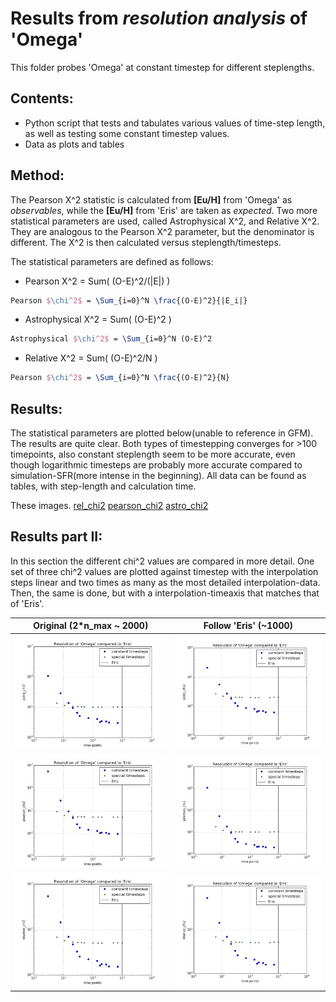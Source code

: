 Results from _resolution analysis_ of 'Omega'
=======================================================

This folder probes 'Omega' at constant timestep for different steplengths.

Contents:
----------
- Python script that tests and tabulates various values of time-step length, as well as testing some constant timestep values.
- Data as plots and tables

Method:
--------
The Pearson X^2 statistic is calculated from **[Eu/H]** from 'Omega' as _observables_, while the **[Eu/H]** from 'Eris' are taken as _expected_. Two more statistical parameters are used, called Astrophysical X^2, and Relative X^2. They are analogous to the Pearson X^2 parameter, but the denominator is different.
The X^2 is then calculated versus steplength/timesteps.

The statistical parameters are defined as follows:
 - Pearson X^2 = Sum( (O-E)^2/(|E|) )
 ``` LaTeX
 Pearson $\chi^2$ = \Sum_{i=0}^N \frac{(O-E)^2}{|E_i|}
 ```
 - Astrophysical X^2 = Sum( (O-E)^2 )
 ``` LaTeX
 Astrophysical $\chi^2$ = \Sum_{i=0}^N (O-E)^2
 ```
  - Relative X^2 = Sum( (O-E)^2/N )
 ``` LaTeX
 Pearson $\chi^2$ = \Sum_{i=0}^N \frac{(O-E)^2}{N}
 ```
 
Results:
---------
The statistical parameters are plotted below(unable to reference in GFM). The results are quite clear. Both types of timestepping converges for >100 timepoints, also constant steplength seem to be more accurate, even though logarithmic timesteps are probably more accurate compared to simulation-SFR(more intense in the beginning).
All data can be found as tables, with step-length and calculation time.

These images.
[rel_chi2](timestep_resolution_relative_chi2.png)
[pearson_chi2](timestep_resolution_pearson_chi2.png)
[astro_chi2](timestep_resolution_astro_chi2.png)

Results part II:
------------------
In this section the different chi^2 values are compared in more detail. One set of three chi^2 values are plotted against timestep with the interpolation steps linear and two times as many as the most detailed interpolation-data. Then, the same is done, but with a interpolation-timeaxis that matches that of 'Eris'.

Original (2*n\_max ~ 2000)| Follow 'Eris' (~1000)
:------------------------:|:--------------------:
![astro_chi2](singleyaxis_astro_chi2.png) |![astro_chi2](singleyaxis2_astro_chi2.png)
![pearson_chi2](singleyaxis_pearson_chi2.png)|![pearson_chi2](singleyaxis2_pearson_chi2.png)
![rel_chi2](singleyaxis_relative_chi2.png)|![rel_chi2](singleyaxis2_relative_chi2.png)
